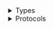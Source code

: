 <details>
<summary>Types</summary>

  - [RekognitionClient](/aws-sdk-swift/reference/0.x/AWSRekognition/RekognitionClient)
  - [RekognitionClient.RekognitionClientConfiguration](/aws-sdk-swift/reference/0.x/AWSRekognition/RekognitionClient.RekognitionClientConfiguration)
  - [RekognitionClientLogHandlerFactory](/aws-sdk-swift/reference/0.x/AWSRekognition/RekognitionClientLogHandlerFactory)
  - [RekognitionClientTypes](/aws-sdk-swift/reference/0.x/AWSRekognition/RekognitionClientTypes)

</details>

<details>
<summary>Protocols</summary>

  - [RekognitionClientProtocol](/aws-sdk-swift/reference/0.x/AWSRekognition/RekognitionClientProtocol)

</details>
